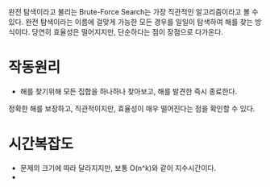 완전 탐색이라고 불리는 Brute-Force Search는 가장 직관적인 알고리즘이라고 볼 수 있다. 완전 탐색이라는 이름에 걸맞게 가능한 모든 경우를 일일이 탐색하여 해를 찾는 방식이다. 당연히 효율성은 떨어지지만, 단순하다는 점이 장점으로 다가온다.

# 작동원리

- 해를 찾기위해 모든 집합을 하나하나 찾아보고, 해를 발견한 즉시 종료한다.

정확한 해를 보장하고, 직관적이지만, 효율성이 매우 떨어진다는 점을 확인할 수 있다.

# 시간복잡도

- 문제의 크기에 따라 달라지지만, 보통 O(n^k)와 같이 지수시간이다.
- 